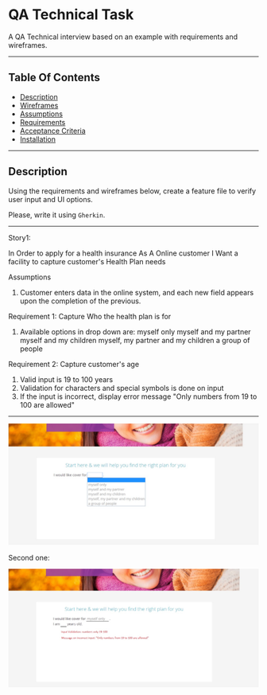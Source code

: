 # QA Technical Task

A QA Technical interview based on an example with requirements and wireframes.

<hr>

## Table Of Contents

* [Description](#description)
* [Wireframes](#wireframes)
* [Assumptions](#assumptions)
* [Requirements](#requirements)
* [Acceptance Criteria](#acceptance-criteria)
* [Installation](#installation)

<hr>

## <a id="description"></a>Description

<!-- This all goes to Acceptance Criteria -->

Using the requirements and wireframes below, create a feature file to verify user input and UI options. 

Please, write it using `Gherkin`. 

<hr>

Story1: 

In Order to apply for a health insurance
As A Online customer
I Want a facility to capture customer's Health Plan needs


Assumptions
1. Customer enters data in the online system, and each new field appears upon the completion of the previous. 


Requirement 1: Capture Who the health plan is for
1. Available options in drop down are:
  myself only
  myself and my partner
  myself and my children
  myself, my partner and my children
  a group of people
  
Requirement 2: Capture customer's age
1. Valid input is 19 to 100 years
2. Validation for characters and special symbols is done on input
3. If the input is incorrect, display error message "Only numbers from 19 to 100 are allowed"



<hr>

![alt text](wireframes/first-screen-qa-test.jpg "Title")

Second one: 

![alt text](wireframes/second-screen-qa-test.jpg "Title")
